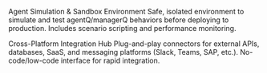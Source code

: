 Agent Simulation & Sandbox Environment
Safe, isolated environment to simulate and test agentQ/managerQ behaviors before deploying to production.
Includes scenario scripting and performance monitoring.

Cross-Platform Integration Hub
Plug-and-play connectors for external APIs, databases, SaaS, and messaging platforms (Slack, Teams, SAP, etc.).
No-code/low-code interface for rapid integration.

